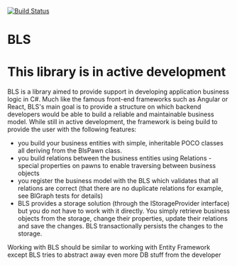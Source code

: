 [![Build Status](https://travis-ci.org/aguskov1987/BLS.svg?branch=master)](https://travis-ci.org/aguskov1987/BLS)

# BLS
# This library is in active development
BLS is a library aimed to provide support in developing application business logic in C#. Much like the famous front-end frameworks such as Angular or React, BLS's main goal is to provide a structure on which backend developers would be able to build a reliable and maintainable business model. While still in active development, the framework is being build to provide the user with the following features:
 - you build your business entities with simple, inheritable POCO classes all deriving from the BlsPawn class.
 - you build relations between the business entities using Relations - special properties on pawns to enable traversing between business objects
 - you register the business model with the BLS which validates that all relations are correct (that there are no duplicate relations for example, see BlGraph tests for details)
 - BLS provides a storage solution (through the IStorageProvider interface) but you do not have to work with it directly. You simply retrieve business objects from the storage, change their properties, update their relations and save the changes. BLS transactionally persists the changes to the storage.
 
Working with BLS should be similar to working with Entity Framework except BLS tries to abstract away even more DB stuff from the developer
